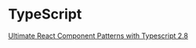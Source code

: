 # TypeScript

[Ultimate React Component Patterns with Typescript 2.8](https://medium.com/@martin_hotell/ultimate-react-component-patterns-with-typescript-2-8-82990c516935)
